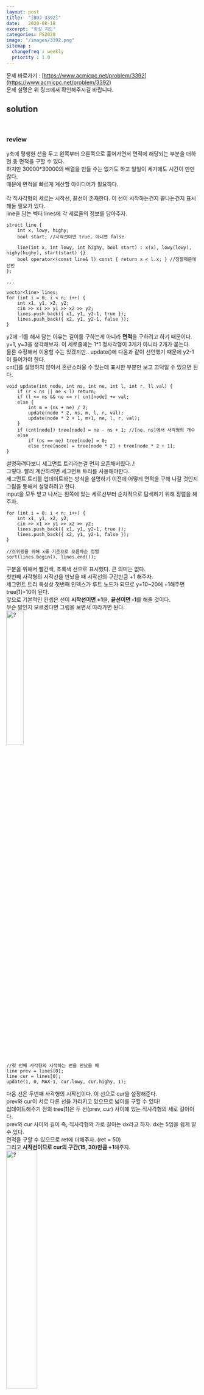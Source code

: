 ```yaml
---
layout: post
title:  "[BOJ 3392]"
date:   2020-08-18
excerpt: "화성 지도"
categories: PS2020
image: "/images/3392.png"
sitemap :
  changefreq : weekly
  priority : 1.0
---
```


문제 바로가기 : [https://www.acmicpc.net/problem/3392](https://www.acmicpc.net/problem/3392)<br>
문제 설명은 위 링크에서 확인해주시길 바랍니다.
<br>
## solution
<script src="https://gist.github.com/yooniversal/e2143bbcf4e17d101dc83abb4895a43d.js"></script>
<br>

### review
y축에 평행한 선을 두고 왼쪽부터 오른쪽으로 훑어가면서 면적에 해당되는 부분을 더하면 총 면적을 구할 수 있다.<br>
하지만 30000*30000의 배열을 만들 수는 없기도 하고 일일이 세기에도 시간이 만만찮다.<br>
때문에 면적을 빠르게 계산할 아이디어가 필요하다.<br>
<br>
각 직사각형의 세로는 시작선, 끝선이 존재한다. 이 선이 시작하는건지 끝나는건지 표시해둘 필요가 있다.<br>
line을 담는 벡터 lines에 각 세로줄의 정보를 담아주자.<br>
```
struct line {
    int x, lowy, highy;
    bool start; //시작선이면 true, 아니면 false

    line(int x, int lowy, int highy, bool start) : x(x), lowy(lowy), highy(highy), start(start) {}
    bool operator<(const line& l) const { return x < l.x; } //정렬때문에 선언
};

...

vector<line> lines;
for (int i = 0; i < n; i++) {
    int x1, y1, x2, y2;
    cin >> x1 >> y1 >> x2 >> y2;
    lines.push_back({ x1, y1, y2-1, true });
    lines.push_back({ x2, y1, y2-1, false });
}
```
y2에 -1를 해서 담는 이유는 길이를 구하는게 아니라 <strong>면적</strong>을 구하려고 하기 때문이다.<br>
y=1, y=3을 생각해보자. 이 세로줄에는 1*1 정사각형이 3개가 아니라 2개가 붙는다.<br>
물론 수정해서 이용할 수는 있겠지만.. update()에 다음과 같이 선언했기 때문에 y2-1이 들어가야 한다.<br>
cnt[]를 설명하지 않아서 혼란스러울 수 있는데 표시한 부분만 보고 끄덕일 수 있으면 된다.<br>
```
void update(int node, int ns, int ne, int l, int r, ll val) {
    if (r < ns || ne < l) return;
    if (l <= ns && ne <= r) cnt[node] += val;
    else {
        int m = (ns + ne) / 2;
        update(node * 2, ns, m, l, r, val);
        update(node * 2 + 1, m+1, ne, l, r, val);
    }
    if (cnt[node]) tree[node] = ne - ns + 1; //[ne, ns]에서 사각형의 개수
    else
        if (ns == ne) tree[node] = 0;
        else tree[node] = tree[node * 2] + tree[node * 2 + 1];
}
```
설명하려다보니 세그먼트 트리라는걸 먼저 오픈해버렸다..!<br>
그렇다. 빨리 계산하려면 세그먼트 트리를 사용해야한다.<br>
세그먼트 트리를 업데이트하는 방식을 설명하기 이전에 어떻게 면적을 구해 나갈 것인지 그림을 통해서 설명하려고 한다.<br>
input을 모두 받고 나서는 왼쪽에 있는 세로선부터 순차적으로 탐색하기 위해 정렬을 해주자.<br>
```
for (int i = 0; i < n; i++) {
    int x1, y1, x2, y2;
    cin >> x1 >> y1 >> x2 >> y2;
    lines.push_back({ x1, y1, y2-1, true });
    lines.push_back({ x2, y1, y2-1, false });
}

//스위핑을 위해 x를 기준으로 오름차순 정렬
sort(lines.begin(), lines.end());
```
구분을 위해서 빨간색, 초록색 선으로 표시했다. 큰 의미는 없다.<br>
첫번째 사각형의 시작선을 만났을 때 시작선의 구간만큼 +1 해주자.<br>
세그먼트 트리 특성상 첫번째 인덱스가 루트 노드가 되므로 y=10~20에 +1해주면 tree[1]=10이 된다.<br>
앞으로 기본적인 컨셉은 선이 <strong>시작선이면 +1</strong>을, <strong>끝선이면 -1</strong>를 해줄 것이다.<br>
무슨 말인지 모르겠다면 그림을 보면서 따라가면 된다.<br>
<img src="/images/3392_1.png" width="30%" height="30%" title="3392_1.png" alt="?"/><br>
```
//첫 번째 사각형의 시작하는 변을 만났을 때
line prev = lines[0];
line cur = lines[0];
update(1, 0, MAX-1, cur.lowy, cur.highy, 1);
```
다음 선은 두번째 사각형의 시작선이다. 이 선으로 cur을 설정해준다.<br>
prev와 cur이 서로 다른 선을 가리키고 있으므로 넓이를 구할 수 있다!<br>
업데이트해주기 전의 tree[1]은 두 선(prev, cur) 사이에 있는 직사각형의 세로 길이이다.<br>
prev와 cur 사이의 길이 즉, 직사각형의 가로 길이는 dx라고 하자. dx는 5임을 쉽게 알 수 있다.<br>
면적을 구할 수 있으므로 ret에 더해주자. (ret = 50)<br>
그리고 <strong>시작선이므로 cur의 구간(15, 30)만큼 +1</strong>해주자.<br>
<img src="/images/3392_2.png" width="40%" height="40%" title="3392_2.png" alt="?"/><br>
```
ll ret = 0;
for (int i = 1; i < 2 * n; i++) {
    cur = lines[i];
    int dx = cur.x - prev.x;
    ret += dx * tree[1];

    if(cur.start) update(1, 0, MAX-1, cur.lowy, cur.highy, 1); //시작선
    else update(1, 0, MAX-1, cur.lowy, cur.highy, -1); //끝선
    prev = cur;
}
```
세번째 선은 첫번째 사각형의 끝선이다. 이 선이 cur이 되겠다.<br>
현재 tree[1]가 20이고 dx가 5이므로 ret에 100을 더해주자. (ret = 150)<br>
그리고 <strong>cur은 끝선이므로 구간(10, 20)만큼 -1</strong>을 해줘야 한다.<br>
+1, -1을 해준다는건 tree[1] 즉 직사각형 면적의 세로 길이에 영향을 주는걸 말한다.<br>
하지만 구간만큼 +1, -1을 해줘도 길이가 그만큼 늘어나고 줄어들지 않는다. 그래서도 안된다.<br>
그러나 더해주거나 뺄 때 길이에 영향을 주는건 분명하다. update()를 보면 왜 인지 알 수 있다.<br>
이 부분은 면적을 모두 구하고 나서 마지막에 설명하겠다.<br>
<img src="/images/3392_3.png" width="40%" height="40%" title="3392_3.png" alt="?"/><br>
마지막인 네번째 선이 도달했다. 두번째 사각형의 끝선이다.<br>
현재 tree[1]가 15, dx가 5이므로 ret에 75를 더한다. (ret = 225)<br>
더 이상의 업데이트는 의미가 없으므로 tree[1]이 몇인지는 표시하지 않았다.<br>
<img src="/images/3392_4.png" width="30%" height="30%" title="3392_4.png" alt="?"/><br>
<br>
그럼 방금 언급했던 +1, -1은 어떤식으로 작동하길래 필요한 만큼만 늘어나거나 줄어들까?<br>
구간별 업데이트라고 하면 보통 lazy propagation을 떠올리기 쉽다. 실제로 그렇게 구현한 사람도 봤다.<br>
하지만 이 문제는 구간을 업데이트 하지만 lazy propagation을 사용하지 않고도 답을 구할 수 있다.<br>
정확히는 비슷한 아이디어를 사용한다고 보면 될 것 같다. tree[] 이외에도 cnt[]를 선언해 이용한다.<br>
<br>
최대, 최솟값을 계산하는 세그먼트 트리처럼 구간 내에 [ns, ne]가 들어오면 재귀호출을 중단한다.<br>
그리고 tree[node]가 아닌 cnt[node]에 <storng>일단</strong> val을 더한다. (lazy propagation과 비슷하다)<br>
그렇게 반영한 cnt[node]가 0이 아니면 tree[node]를 현재 구간에 있는 면적(ne-ns+1)만큼 저장한다.<br>
만약 cnt[node]가 0인데 리프노드라면 0을, 아니라면 자식 노드의 합으로 저장한다.<br>
<br>
cnt[node]가 0이 아니라는건(정확히는 cnt[node]>0) 현재 구간[ns, ne]이 유효하다는걸 의미한다. 유효하면 1을 유지한다.<br>
아까 세로선들마다 업데이트 했던걸 그림 하나로 나타내면 다음과 같다.<br>
<img src="/images/3392_5.png" width="40%" height="40%" title="3392_5.png" alt="?"/><br>
세번째 선때문에 [10, 20]이 -1돼도 첫번째 선만큼만 상쇄될 뿐 두번째 선을 때문에 [15, 30]이 유효하다!<br>
<br>
개인적으로는 상당히 어렵게 느껴졌던 문제였다.<br>
스위핑에 대한 이해가 떨어지기도 했고 다른 알고리즘과 섞어서 응용해 풀기엔 아직 많이 부족한 것 같다.<br>
각 유형을 숙지하고 응용할 수 있는 단계까지 나아갈 수 있도록 많은 경험을 해봐야겠다.<br>


<script src="https://utteranc.es/client.js"
        repo="yooniversal/blog-comments"
        issue-term="pathname"
        theme="github-light"
        crossorigin="anonymous"
        async>
</script>
